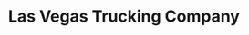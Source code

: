 ---
title: "Las Vegas Trucking Company"
url: /las-vegas/las-vegas-trucking-company/
shop: car repair
---